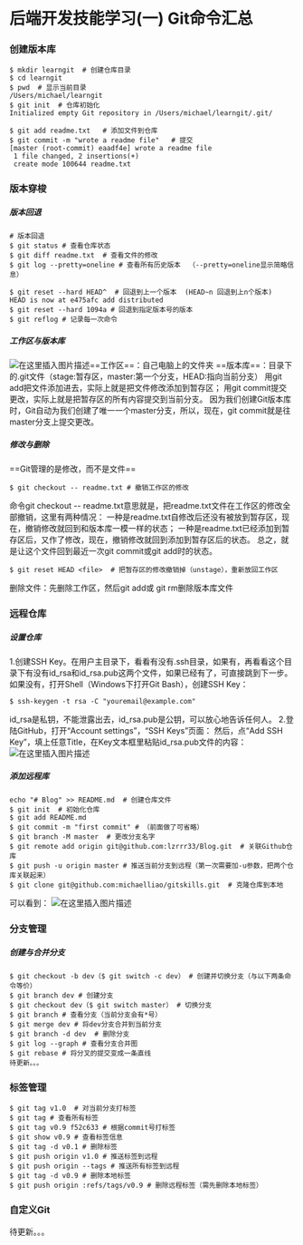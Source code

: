 # 后端开发技能学习(一) Git命令汇总
### 创建版本库
```
$ mkdir learngit  # 创建仓库目录
$ cd learngit
$ pwd  # 显示当前目录
/Users/michael/learngit
$ git init  # 仓库初始化
Initialized empty Git repository in /Users/michael/learngit/.git/

$ git add readme.txt   # 添加文件到仓库
$ git commit -m "wrote a readme file"   # 提交
[master (root-commit) eaadf4e] wrote a readme file
 1 file changed, 2 insertions(+)
 create mode 100644 readme.txt
```
### 版本穿梭
##### 版本回退
```
# 版本回退
$ git status # 查看仓库状态
$ git diff readme.txt  # 查看文件的修改
$ git log --pretty=oneline # 查看所有历史版本  （--pretty=oneline显示简略信息）

$ git reset --hard HEAD^  # 回退到上一个版本  (HEAD~n 回退到上n个版本)
HEAD is now at e475afc add distributed
$ git reset --hard 1094a # 回退到指定版本号的版本 
$ git reflog # 记录每一次命令
```
##### 工作区与版本库
![在这里插入图片描述](https://img-blog.csdnimg.cn/20200831151252196.png?x-oss-process=image/watermark,type_ZmFuZ3poZW5naGVpdGk,shadow_10,text_aHR0cHM6Ly9ibG9nLmNzZG4ubmV0L2x6cl9wcw==,size_16,color_FFFFFF,t_70#pic_center)==工作区==：自己电脑上的文件夹
==版本库==：目录下的.git文件（stage:暂存区，master:第一个分支，HEAD:指向当前分支）
用git add把文件添加进去，实际上就是把文件修改添加到暂存区；
用git commit提交更改，实际上就是把暂存区的所有内容提交到当前分支。
因为我们创建Git版本库时，Git自动为我们创建了唯一一个master分支，所以，现在，git commit就是往master分支上提交更改。
##### 修改与删除
==Git管理的是修改，而不是文件==
```
$ git checkout -- readme.txt # 撤销工作区的修改
```
命令git checkout -- readme.txt意思就是，把readme.txt文件在工作区的修改全部撤销，这里有两种情况：
一种是readme.txt自修改后还没有被放到暂存区，现在，撤销修改就回到和版本库一模一样的状态；
一种是readme.txt已经添加到暂存区后，又作了修改，现在，撤销修改就回到添加到暂存区后的状态。
总之，就是让这个文件回到最近一次git commit或git add时的状态。
```
$ git reset HEAD <file>  # 把暂存区的修改撤销掉（unstage），重新放回工作区
```
删除文件：先删除工作区，然后git add或 git rm删除版本库文件 
### 远程仓库
##### 设置仓库
1.创建SSH Key。在用户主目录下，看看有没有.ssh目录，如果有，再看看这个目录下有没有id_rsa和id_rsa.pub这两个文件，如果已经有了，可直接跳到下一步。如果没有，打开Shell（Windows下打开Git Bash），创建SSH Key：
```
$ ssh-keygen -t rsa -C "youremail@example.com"
```
id_rsa是私钥，不能泄露出去，id_rsa.pub是公钥，可以放心地告诉任何人。
2.登陆GitHub，打开“Account settings”，“SSH Keys”页面：
然后，点“Add SSH Key”，填上任意Title，在Key文本框里粘贴id_rsa.pub文件的内容：
![在这里插入图片描述](https://img-blog.csdnimg.cn/20200831164729488.png?x-oss-process=image/watermark,type_ZmFuZ3poZW5naGVpdGk,shadow_10,text_aHR0cHM6Ly9ibG9nLmNzZG4ubmV0L2x6cl9wcw==,size_16,color_FFFFFF,t_70#pic_center)
##### 添加远程库
```
echo "# Blog" >> README.md  # 创建仓库文件
$ git init  # 初始化仓库
$ git add README.md 
$ git commit -m "first commit" # （前面做了可省略）
$ git branch -M master  # 更改分支名字
$ git remote add origin git@github.com:lzrrr33/Blog.git  # 关联Github仓库
$ git push -u origin master # 推送当前分支到远程（第一次需要加-u参数，把两个仓库关联起来）
$ git clone git@github.com:michaelliao/gitskills.git  # 克隆仓库到本地
```
可以看到：
![在这里插入图片描述](https://img-blog.csdnimg.cn/20200831181007653.png?x-oss-process=image/watermark,type_ZmFuZ3poZW5naGVpdGk,shadow_10,text_aHR0cHM6Ly9ibG9nLmNzZG4ubmV0L2x6cl9wcw==,size_16,color_FFFFFF,t_70#pic_center)

### 分支管理
##### 创建与合并分支
```
$ git checkout -b dev（$ git switch -c dev） # 创建并切换分支（与以下两条命令等价）
$ git branch dev # 创建分支
$ git checkout dev（$ git switch master） # 切换分支
$ git branch # 查看分支（当前分支会有*号）
$ git merge dev # 将dev分支合并到当前分支
$ git branch -d dev  # 删除分支
$ git log --graph # 查看分支合并图
$ git rebase # 将分叉的提交变成一条直线
待更新。。。
```
### 标签管理
```
$ git tag v1.0  # 对当前分支打标签
$ git tag # 查看所有标签
$ git tag v0.9 f52c633 # 根据commit号打标签
$ git show v0.9 # 查看标签信息
$ git tag -d v0.1 # 删除标签
$ git push origin v1.0 # 推送标签到远程
$ git push origin --tags # 推送所有标签到远程
$ git tag -d v0.9 # 删除本地标签
$ git push origin :refs/tags/v0.9 # 删除远程标签（需先删除本地标签）
```
### 自定义Git
待更新。。。
